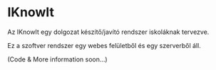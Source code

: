 # IKnowIt
Az IKnowIt egy dolgozat készítő/javító rendszer iskoláknak tervezve.

Ez a szoftver rendszer egy webes felületből és egy szerverből áll.

(Code & More information soon...)
